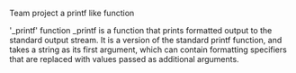 Team project a printf like function 

'_printf' function 
_printf is a function that prints formatted output to the standard 
output stream. It is a version of the standard printf function, 
and takes a string as its first argument, which can contain 
formatting specifiers that are replaced with values passed as additional
 arguments.

